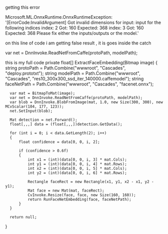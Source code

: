 getting this error

Microsoft.ML.OnnxRuntime.OnnxRuntimeException: '[ErrorCode:InvalidArgument] Got invalid dimensions for input: input for the following indices
 index: 2 Got: 160 Expected: 368
 index: 3 Got: 160 Expected: 368
 Please fix either the inputs/outputs or the model.'



on this line of code i am getting false result , it is goes inside the catch

var net = DnnInvoke.ReadNetFromCaffe(protoPath, modelPath);

this is my full code
  private float[] ExtractFaceEmbedding(Bitmap image)
  {
      string protoPath = Path.Combine("wwwroot", "Cascades", "deploy.prototxt");
      string modelPath = Path.Combine("wwwroot", "Cascades", "res10_300x300_ssd_iter_140000.caffemodel");
      string faceNetPath = Path.Combine("wwwroot", "Cascades", "facenet.onnx");

      var mat = BitmapToMat(image);
      var net = DnnInvoke.ReadNetFromCaffe(protoPath, modelPath);
      var blob = DnnInvoke.BlobFromImage(mat, 1.0, new Size(300, 300), new MCvScalar(104, 177, 123));
      net.SetInput(blob);

      Mat detection = net.Forward();
      float[,,,] data = (float[,,,])detection.GetData();

      for (int i = 0; i < data.GetLength(2); i++)
      {
          float confidence = data[0, 0, i, 2];

          if (confidence > 0.6f)
          {
              int x1 = (int)(data[0, 0, i, 3] * mat.Cols);
              int y1 = (int)(data[0, 0, i, 4] * mat.Rows);
              int x2 = (int)(data[0, 0, i, 5] * mat.Cols);
              int y2 = (int)(data[0, 0, i, 6] * mat.Rows);

              Rectangle faceRect = new Rectangle(x1, y1, x2 - x1, y2 - y1);
              Mat face = new Mat(mat, faceRect);
              CvInvoke.Resize(face, face, new Size(160, 160));
              return RunFaceNetEmbedding(face, faceNetPath);
          }
      }

      return null;
  }
